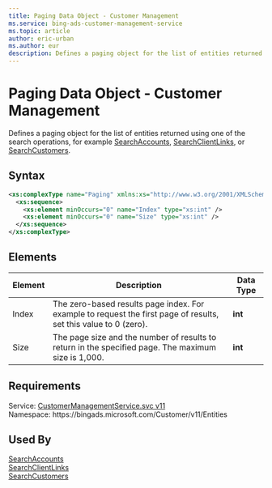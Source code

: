 ```yaml
---
title: Paging Data Object - Customer Management
ms.service: bing-ads-customer-management-service
ms.topic: article
author: eric-urban
ms.author: eur
description: Defines a paging object for the list of entities returned using one of the search operations, for example SearchAccounts, SearchClientLinks, or SearchCustomers.
---
```

# Paging Data Object - Customer Management
Defines a paging object for the list of entities returned using one of the search operations, for example [SearchAccounts](/bingads/customer-management-service/searchaccounts.md), [SearchClientLinks](/bingads/customer-management-service/searchclientlinks.md), or [SearchCustomers](/bingads/customer-management-service/searchcustomers.md).

## Syntax
```xml
<xs:complexType name="Paging" xmlns:xs="http://www.w3.org/2001/XMLSchema">
  <xs:sequence>
    <xs:element minOccurs="0" name="Index" type="xs:int" />
    <xs:element minOccurs="0" name="Size" type="xs:int" />
  </xs:sequence>
</xs:complexType>
```

## <a name="elements"></a>Elements

|Element|Description|Data Type|
|-----------|---------------|-------------|
|<a name="index"></a>Index|The zero-based results page index. For example to request the first page of results, set this value to 0 (zero).|**int**|
|<a name="size"></a>Size|The page size and the number of results to return in the specified page. The maximum size is 1,000.|**int**|

## Requirements
Service: [CustomerManagementService.svc v11](https://clientcenter.api.bingads.microsoft.com/Api/CustomerManagement/v11/CustomerManagementService.svc)  
Namespace: https\://bingads.microsoft.com/Customer/v11/Entities  

## Used By
[SearchAccounts](searchaccounts.md)  
[SearchClientLinks](searchclientlinks.md)  
[SearchCustomers](searchcustomers.md)  
